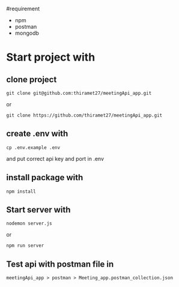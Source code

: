#requirement
- npm
- postman
- mongodb

# Start project with
## clone project
```
git clone git@github.com:thiramet27/meetingApi_app.git
```
or
```
git clone https://github.com/thiramet27/meetingApi_app.git
```

## create .env with
```
cp .env.example .env
```
and put correct api key and port in .env

## install package with
```
npm install
```

## Start server with
```
nodemon server.js
```
or 
```
npm run server
```

## Test api with postman file in
```
meetingApi_app > postman > Meeting_app.postman_collection.json
```
